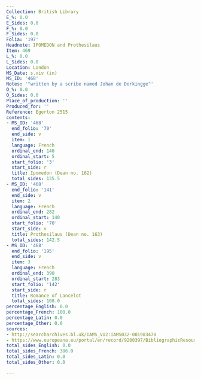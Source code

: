 ```yaml
---
Collection: British Library
E_%: 0.0
E_Sides: 0.0
F_%: 0.0
F_Sides: 0.0
Folia: '197'
Headnote: IPOMEDON and Prothesilaus
Item: 469
L_%: 0.0
L_Sides: 0.0
Location: London
MS_Date: s.xiv (in)
MS_ID: '468'
Notes: '"written by a scribe named Johan de Dorkingge"'
O_%: 0.0
O_Sides: 0.0
Place_of_production: ''
Produced_for: ''
Reference: Egerton 2515
contents:
- MS_ID: '468'
  end_folio: '70'
  end_side: v
  item: 1
  language: French
  ordinal_end: 140
  ordinal_start: 5
  start_folio: '3'
  start_side: r
  title: Ipomedon (Dean no. 162)
  total_sides: 135.5
- MS_ID: '468'
  end_folio: '141'
  end_side: v
  item: 2
  language: French
  ordinal_end: 282
  ordinal_start: 140
  start_folio: '70'
  start_side: v
  title: Prothesilaus (Dean no. 163)
  total_sides: 142.5
- MS_ID: '468'
  end_folio: '195'
  end_side: v
  item: 3
  language: French
  ordinal_end: 390
  ordinal_start: 283
  start_folio: '142'
  start_side: r
  title: Romance of Lancelot
  total_sides: 108.0
percentage_English: 0.0
percentage_French: 100.0
percentage_Latin: 0.0
percentage_Other: 0.0
sources:
- http://searcharchives.bl.uk/IAMS_VU2:IAMS032-001983478
- https://www.europeana.eu/portal/en/record/9200397/BibliographicResource_3000126256496.html
total_sides_English: 0.0
total_sides_French: 386.0
total_sides_Latin: 0.0
total_sides_Other: 0.0

---
```


